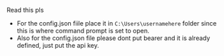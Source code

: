 Read this pls

- For the config.json fiile place it in `C:\Users\usernamehere` folder since this is where command prompt is set to open.
- Also for the config.json file please dont put bearer and it is already defined, just put the api key.
